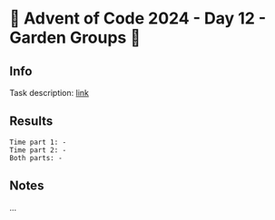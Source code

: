 # 🎄 Advent of Code 2024 - Day 12 - Garden Groups 🎄

## Info

Task description: [link](https://adventofcode.com/2024/day/12)

## Results

```
Time part 1: -
Time part 2: -
Both parts: -
```

## Notes

...
